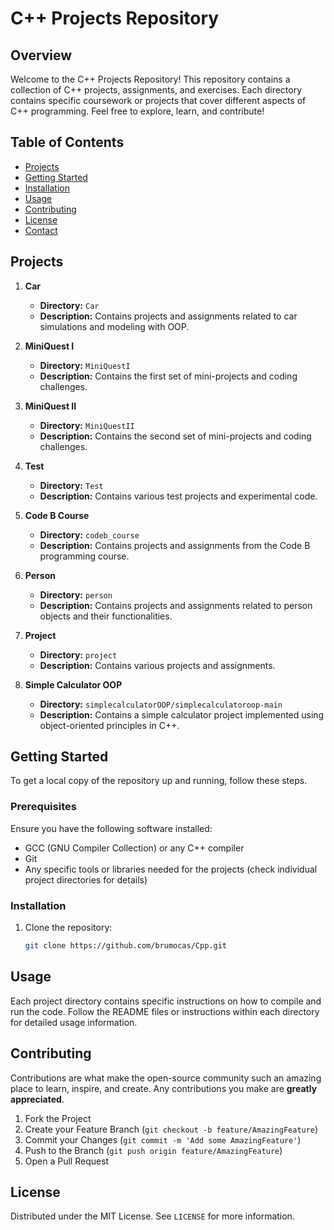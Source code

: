 # C++ Projects Repository

## Overview

Welcome to the C++ Projects Repository! This repository contains a collection of C++ projects, assignments, and exercises. Each directory contains specific coursework or projects that cover different aspects of C++ programming. Feel free to explore, learn, and contribute!

## Table of Contents

- [Projects](#projects)
- [Getting Started](#getting-started)
- [Installation](#installation)
- [Usage](#usage)
- [Contributing](#contributing)
- [License](#license)
- [Contact](#contact)

## Projects

1. **Car**
   - **Directory:** `Car`
   - **Description:** Contains projects and assignments related to car simulations and modeling with OOP.

2. **MiniQuest I**
   - **Directory:** `MiniQuestI`
   - **Description:** Contains the first set of mini-projects and coding challenges.

3. **MiniQuest II**
   - **Directory:** `MiniQuestII`
   - **Description:** Contains the second set of mini-projects and coding challenges.

4. **Test**
   - **Directory:** `Test`
   - **Description:** Contains various test projects and experimental code.

5. **Code B Course**
   - **Directory:** `codeb_course`
   - **Description:** Contains projects and assignments from the Code B programming course.

6. **Person**
   - **Directory:** `person`
   - **Description:** Contains projects and assignments related to person objects and their functionalities.

7. **Project**
   - **Directory:** `project`
   - **Description:** Contains various projects and assignments.

8. **Simple Calculator OOP**
   - **Directory:** `simplecalculatorOOP/simplecalculatoroop-main`
   - **Description:** Contains a simple calculator project implemented using object-oriented principles in C++.

## Getting Started

To get a local copy of the repository up and running, follow these steps.

### Prerequisites

Ensure you have the following software installed:

- GCC (GNU Compiler Collection) or any C++ compiler
- Git
- Any specific tools or libraries needed for the projects (check individual project directories for details)

### Installation

1. Clone the repository:
   ```sh
   git clone https://github.com/brumocas/Cpp.git
   ```
   
## Usage

Each project directory contains specific instructions on how to compile and run the code. Follow the README files or instructions within each directory for detailed usage information.


## Contributing

Contributions are what make the open-source community such an amazing place to learn, inspire, and create. Any contributions you make are **greatly appreciated**.

1. Fork the Project
2. Create your Feature Branch (`git checkout -b feature/AmazingFeature`)
3. Commit your Changes (`git commit -m 'Add some AmazingFeature'`)
4. Push to the Branch (`git push origin feature/AmazingFeature`)
5. Open a Pull Request

## License

Distributed under the MIT License. See `LICENSE` for more information.
